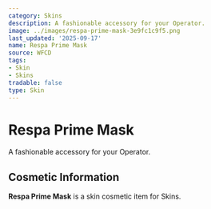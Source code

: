 ```yaml
---
category: Skins
description: A fashionable accessory for your Operator.
image: ../images/respa-prime-mask-3e9fc1c9f5.png
last_updated: '2025-09-17'
name: Respa Prime Mask
source: WFCD
tags:
- Skin
- Skins
tradable: false
type: Skin
---
```


# Respa Prime Mask

A fashionable accessory for your Operator.

## Cosmetic Information

**Respa Prime Mask** is a skin cosmetic item for Skins.

